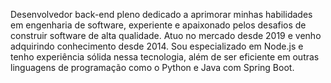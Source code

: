 Desenvolvedor back-end pleno dedicado a aprimorar minhas habilidades em engenharia de software, experiente e apaixonado pelos desafios de construir software de alta qualidade. 
Atuo no mercado desde 2019 e venho adquirindo conhecimento desde 2014. Sou especializado em Node.js e tenho experiência sólida nessa tecnologia, além de ser eficiente em outras linguagens de programação como o Python e Java com Spring Boot.
